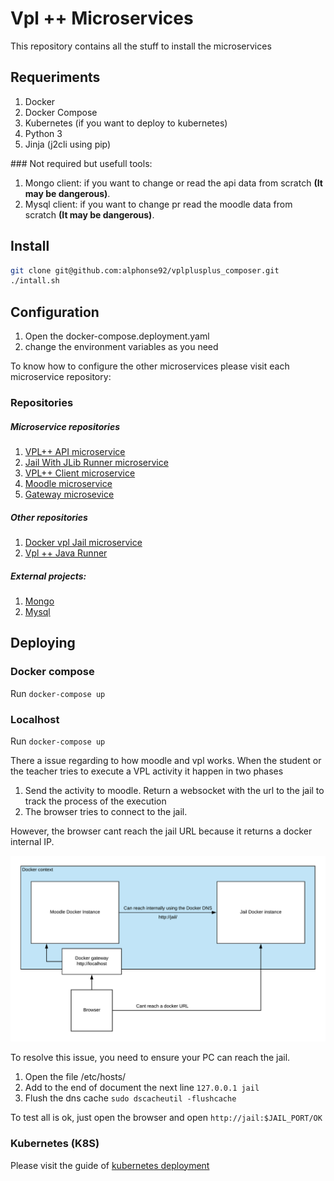 # Vpl ++ Microservices

This repository contains all the stuff to install the microservices

## Requeriments

1. Docker
2. Docker Compose
3. Kubernetes (if you want to deploy to kubernetes)
4. Python 3
5. Jinja (j2cli using pip)

### Not required but usefull tools:

1. Mongo client: if you want to change or read the api data from scratch **(It may be dangerous)**. 
2. Mysql client: if you want to change pr read the moodle data from scratch **(It may be dangerous)**. 

## Install 

```sh 
git clone git@github.com:alphonse92/vplplusplus_composer.git
./intall.sh
```

## Configuration 

1. Open the  docker-compose.deployment.yaml 
2. change the environment variables as you need

To know how to configure the other microservices please visit each microservice repository:

### Repositories

##### Microservice repositories

1. [VPL++ API microservice](https://github.com/alphonse92/vplplusplus_api)
2. [Jail With JLib Runner microservice](https://github.com/alphonse92/vplplusplus_jail_jlib) 
3. [VPL++ Client microservice](https://github.com/alphonse92/vplplusplus_client) 
4. [Moodle microservice](https://github.com/alphonse92/docker-moodle) 
5. [Gateway microsevice](https://github.com/alphonse92/vplplusplus_gateway)
   
##### Other repositories

1. [Docker vpl Jail microservice](https://github.com/alphonse92/vplplusplus_jail)
1. [Vpl ++ Java Runner](https://github.com/alphonse92/vplplusplus_jlib)

##### External projects:

1. [Mongo](https://hub.docker.com/_/mongo)
2. [Mysql](https://hub.docker.com/_/mysql)

## Deploying

### Docker compose

Run `docker-compose up`

### Localhost

Run `docker-compose up`

There a issue regarding to how moodle and vpl works. When the student or the teacher tries to execute a VPL activity it happen in two phases

1. Send the activity to moodle. Return a websocket with the url to the jail to track the process of the execution
2. The browser tries to connect to the jail.

However, the browser cant reach the jail URL because it returns a docker internal IP.

![issue](/docs/images/diagrams/components/localhostjailissue.png?raw=true "issue")

To resolve this issue, you need to ensure your PC can reach the jail.

1. Open the file /etc/hosts/ 
2. Add to the end of document the next line `127.0.0.1 jail`
3. Flush the dns cache  `sudo dscacheutil -flushcache`

To test all is ok, just open the browser and open `http://jail:$JAIL_PORT/OK`  

### Kubernetes (K8S)

Please visit the guide of [kubernetes deployment](k8s.md)
